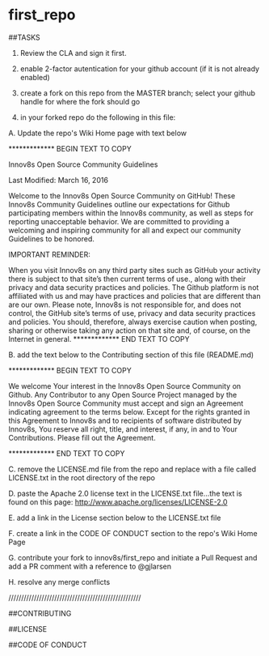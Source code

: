 # first_repo

##TASKS

1. Review the CLA and sign it first.

2. enable 2-factor autentication for your github account (if it is not already enabled)

3. create a fork on this repo from the MASTER branch; select your github handle for where the fork should go

4. in your forked repo do the following in this file:

A. Update the repo's Wiki Home page with text below

************* BEGIN TEXT TO COPY

Innov8s Open Source Community Guidelines

Last Modified: March 16, 2016

Welcome to the Innov8s Open Source Community on GitHub! These Innov8s Community Guidelines outline our expectations for Github participating members within the Innov8s community, as well as steps for reporting unacceptable behavior. We are committed to providing a welcoming and inspiring community for all and expect our community Guidelines to be honored.

IMPORTANT REMINDER:

When you visit Innov8s on any third party sites such as GitHub your activity there is subject to that site’s then current terms of use., along with their privacy and data security practices and policies. The Github platform is not affiliated with us and may have practices and policies that are different than are our own. Please note, Innov8s is not responsible for, and does not control, the GitHub site’s terms of use, privacy and data security practices and policies. You should, therefore, always exercise caution when posting, sharing or otherwise taking any action on that site and, of course, on the Internet in general.
************* END TEXT TO COPY


  B. add the text below to the Contributing section of this file (README.md)
  
************* BEGIN TEXT TO COPY

We welcome Your interest in the Innov8s Open Source Community on Github. Any Contributor to any Open Source Project managed by the Innov8s Open Source Community must accept and sign an Agreement indicating agreement to the terms below. Except for the rights granted in this Agreement to Innov8s and to recipients of software distributed by Innov8s, You reserve all right, title, and interest, if any, in and to Your Contributions. Please fill out the Agreement.

************* END TEXT TO COPY


  C. remove the LICENSE.md file from the repo and replace with a file called LICENSE.txt in the root directory of the repo
  
  D. paste the Apache 2.0 license text in the LICENSE.txt file...the text is found on this page: http://www.apache.org/licenses/LICENSE-2.0
  
  E. add a link in the License section below to the LICENSE.txt file
  
  F. create a link in the CODE OF CONDUCT section to the repo's Wiki Home Page
  
  G. contribute your fork to innov8s/first_repo and initiate a Pull Request and add a PR comment with a reference to @gjlarsen
  
  H. resolve any merge conflicts
  
////////////////////////////////////////////////////

##CONTRIBUTING


##LICENSE


##CODE OF CONDUCT


